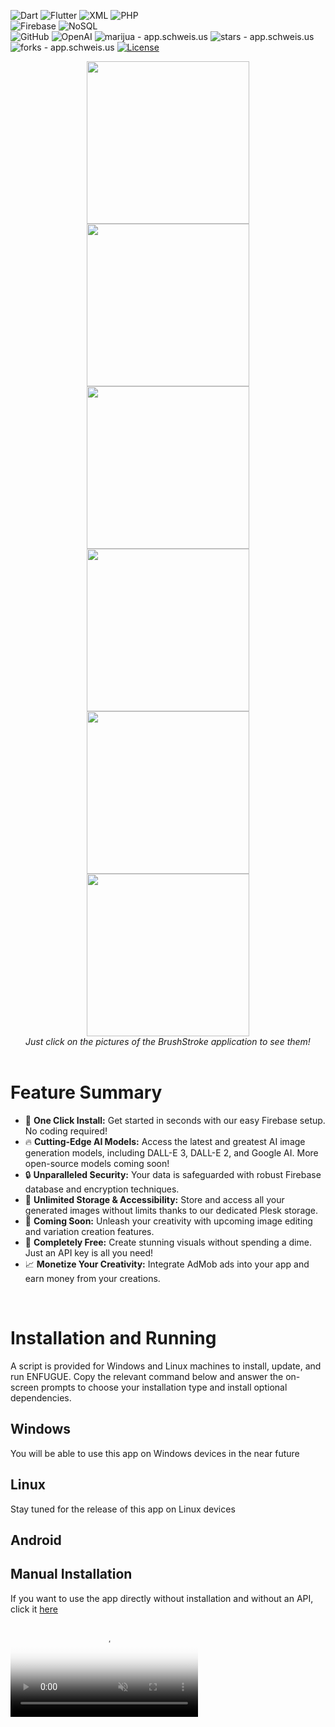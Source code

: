 ![Dart](https://img.shields.io/badge/-Dart-333333?style=flat&logo=DART)
![Flutter](https://img.shields.io/badge/-Flutter-333333?style=flat&logo=Flutter&logoColor=1572B6)
![XML](https://img.shields.io/badge/-XML-333333?style=flat&logo=XML)
![PHP](https://img.shields.io/badge/-PHP-333333?style=flat&logo=php)
<br>
![Firebase](https://img.shields.io/badge/-Firebase-333333?style=flat&logo=firebase)
![NoSQL](https://img.shields.io/badge/-NoSQL-333333?style=flat&logo=NoSQL)
<br>
![GitHub](https://img.shields.io/badge/-GitHub-333333?style=flat&logo=github)
![OpenAI](https://img.shields.io/badge/-OpenAI-333333?style=flat&logo=openai)
<img src="https://img.shields.io/static/v1?label=enderjua&message=brushstroke&color=ff3366&logo=github" alt="marijua - app.schweis.us">
<img src="https://img.shields.io/github/stars/enderjua/brushstroke?style=social" alt="stars - app.schweis.us">
<img src="https://img.shields.io/github/forks/enderjua/brushstroke?style=social" alt="forks - app.schweis.us">
<a href="https://github.com/enderjua/brushstroke/blob/main/LICENSE"><img src="https://img.shields.io/badge/License-GPL3-ff3366" alt="License"></a>



<div align="center">
<a href="https://github.com/Enderjua/BrushStroke/assets/120639059/c79dda7e-f558-4f9d-82c4-9a5e8fdc0691" target="_blank"><img src="https://github.com/Enderjua/BrushStroke/assets/120639059/c79dda7e-f558-4f9d-82c4-9a5e8fdc0691" width="260" /></a>
<a href="https://github.com/Enderjua/BrushStroke/assets/120639059/bdc3843d-897b-479c-b5a4-0ff5ea8ce1ea" target="_blank"><img src="https://github.com/Enderjua/BrushStroke/assets/120639059/bdc3843d-897b-479c-b5a4-0ff5ea8ce1ea" width="260" /></a>
<a href="https://github.com/Enderjua/BrushStroke/assets/120639059/07bf960c-7cf3-47b8-ac58-252f29e897f3" target="_blank"><img src="https://github.com/Enderjua/BrushStroke/assets/120639059/07bf960c-7cf3-47b8-ac58-252f29e897f3" width="260" /></a>
<br />
<a href="https://github.com/Enderjua/BrushStroke/assets/120639059/f2f5de62-9a10-489e-a31c-82a9844a1864" target="_blank"><img src="https://github.com/Enderjua/BrushStroke/assets/120639059/f2f5de62-9a10-489e-a31c-82a9844a1864" width="260" /></a>
<a href="https://github.com/Enderjua/BrushStroke/assets/120639059/57f062b4-682b-4fd4-b5e3-23af0e3c8219" target="_blank"><img src="https://github.com/Enderjua/BrushStroke/assets/120639059/57f062b4-682b-4fd4-b5e3-23af0e3c8219" width="260" /></a>
<a href="https://github.com/Enderjua/BrushStroke/assets/120639059/eb5a7345-eff0-43e3-a9b3-0eedc6429278" target="_blank"><img src="https://github.com/Enderjua/BrushStroke/assets/120639059/eb5a7345-eff0-43e3-a9b3-0eedc6429278" width="260" /></a>
<br />
<em>Just click on the pictures of the BrushStroke application to see them!</em>
</div><br />

# Feature Summary

- 🚀 **One Click Install:** Get started in seconds with our easy Firebase setup. No coding required!
- 🔥 **Cutting-Edge AI Models:** Access the latest and greatest AI image generation models, including DALL-E 3, DALL-E 2, and Google AI. More open-source models coming soon!
- 🔒 **Unparalleled Security:** Your data is safeguarded with robust Firebase database and encryption techniques.
- 📸 **Unlimited Storage & Accessibility:** Store and access all your generated images without limits thanks to our dedicated Plesk storage.
- 🎨 **Coming Soon:** Unleash your creativity with upcoming image editing and variation creation features.
- 💸 **Completely Free:** Create stunning visuals without spending a dime. Just an API key is all you need!
- 📈 **Monetize Your Creativity:** Integrate AdMob ads into your app and earn money from your creations.
<br/>

# Installation and Running

A script is provided for Windows and Linux machines to install, update, and run ENFUGUE. Copy the relevant command below and answer the on-screen prompts to choose your installation type and install optional dependencies.

## Windows
You will be able to use this app on Windows devices in the near future

## Linux
Stay tuned for the release of this app on Linux devices

## Android


## Manual Installation

If you want to use the app directly without installation and without an API, click it <a href="https://play.google.com/store/apps/details?id=com.schweis.strokedebug" target="_blank">here</a>
<div class="aspect-ratio-image" style="--height-percentage: 41.7%;">
        <video class="article-hero-mp4__video" autoplay="" muted="" loop="" playsinline="" src="https://storage.googleapis.com/gweb-uniblog-publish-prod/original_videos/KeyImage-Animatedv2.mp4" title="Composite of Android marks: green Android robot, Android wordmark with bugdroid head spinning into different characters below, bugdroids in different motifs: a disco ball, with spikes; drawing of bugdroid head, and sketch of Google and Android wordmarks" poster="
            
              https://storage.googleapis.com/gweb-uniblog-publish-prod/original_images/KeyImage-Static.jpg
            ">
          Sorry, your browser doesn't support embedded videos, but don't worry, you can
            <a href="https://storage.googleapis.com/gweb-uniblog-publish-prod/original_videos/KeyImage-Animatedv2.mp4" rel="noopener" target="_blank">download it</a>
            and watch it with your favorite video player!
        </video>
      </div>
![image](https://github.com/Enderjua/BrushStroke/assets/120639059/38ffa3a9-c97c-48f8-8f9a-70db6971df12)





bu kadar readme yeter.
